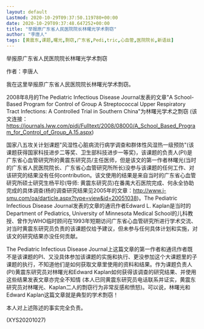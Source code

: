 ```yaml
---
layout: default
Lastmod: 2020-10-29T09:37:50.119780+00:00
date: 2020-10-29T09:37:48.647252+00:00
title: "举报原广东省人民医院院长林曙光学术剽窃"
author: "李唐人"
tags: [黄震东,课题,曙光,剽窃,广东省,Pedi,tric,心血管,医院院长,新语丝]
---
```


举报原广东省人民医院院长林曙光学术剽窃

作者：李唐人

我在这里举报原广东省人民医院院长林曙光学术剽窃。

2008年8月的The Pediatric Infectious Disease Journal发表的文章"A School-Based Program for Control of Group A Streptococcal Upper Respiratory Tract Infections: A Controlled Trial in Southern China"为林曙光学术之剽窃 (该文连接：https://journals.lww.com/pidj/Fulltext/2008/08000/A_School_Based_Program_for_Control_of_Group_A.15.aspx)

国家八五攻关计划课题"风湿性心脏病流行病学调查和群体性风湿热一级预防"(该课题获得国家科技进步二等奖、卫生部科技进步一等奖)，该课题的负责人(PI)是广东省心血管研究所的黄震东研究员/主任医师，但是该文的第一作者林曙光(当时的广东省人民医院院长、广东省心血管研究所所长)没参与该课题的任何工作、对该研究的结果没有任何contribution。该文使用的结果是来自当时的广东省心血管研究所硕士研究生杨平珍(导师: 黄震东研究员)在番禺大石医院完成、何永全协助完成的具体调查(杨的调查研究结果见2005年的文章：http://www.j-smu.com/oa/darticle.aspx?type=view&id=20051038)。The Pediatric Infectious Disease Journal发表的文章的通讯作者Edward L. Kaplan是当时的Department of Pediatrics, University of Minnesota Medical School的儿科教授、曾作为WHO临时顾问在1993年短期访问广东省心血管研究所进行学术交流、对当时黄震东研究员负责的该课题仅给予建议，但未参与任何具体计划和实施，对该文的研究结果亦没任何贡献。

The Pediatric Infectious Disease Journal上这篇文章的第一作者和通讯作者既不是该课题的PI、又没具体参加该课题的实施和执行、更没参加这个大课题里的子课题的执行，不知道他们是如何获取文章里使用的资料和结果。作为课题负责人(PI)黄震东研究员对林曙光和Edward Kaplan如何获得该调查的研究结果、并使用这些结果发表文章亦完全不知情 (本人已同黄震东研究员电话联系并证实，黄震东研究员对林曙光、Kaplan二人的剽窃行为非常反感和愤怒)。可以说，林曙光和Edward Kaplan这篇文章就是典型的学术剽窃！

本人对上述陈述的事实完全负责。

(XYS20201027)

